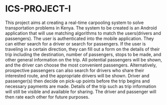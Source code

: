 # ICS-PROJECT-I
This project aims at creating a real-time carpooling system to solve transportation problems in Kenya. The system to be created is an Android application that will use matching algorithms to match the users(drivers and passengers). The user is authenticated into the mobile application. They can either search for a driver or search for passengers. If the user is traveling in a certain direction, they can fill out a form on the details of their trip including the destination, number of passengers, stops to be made, and other general information on the trip. All potential passengers will be shown, and the driver can choose the most convenient passengers. Alternatively, prospective passengers can also search for drivers who share their interested route, and the appropriate drivers will be shown. Driver and passenger(s) then decide on pick-up points before the trip begins and necessary payments are made. Details of the trip such as trip information will still be visible and available for sharing. The driver and passenger will then rate each other for future purposes.
